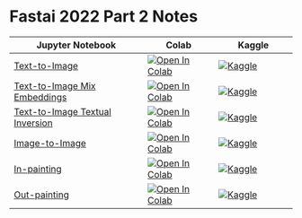 # Fastai 2022 Part 2 Notes






| Jupyter Notebook                                             | Colab                                                        | &nbsp;&nbsp;&nbsp;&nbsp;&nbsp;&nbsp;&nbsp;&nbsp;Kaggle&nbsp;&nbsp;&nbsp;&nbsp;&nbsp;&nbsp;&nbsp;&nbsp; |
| ------------------------------------------------------------ | ------------------------------------------------------------ | ------------------------------------------------------------ |
| [Text-to-Image](https://github.com/cj-mills/fastai-2022p2-notes/blob/main/notebooks/stable-diffusion-text2img-cfg-rescaling.ipynb) | [![Open In Colab](https://colab.research.google.com/assets/colab-badge.svg)](https://colab.research.google.com/github/cj-mills/fastai-2022p2-notes/blob/main/notebooks/stable-diffusion-text2img-cfg-rescaling.ipynb) | [![Kaggle](https://kaggle.com/static/images/open-in-kaggle.svg)](https://kaggle.com/kernels/welcome?src=https://github.com/cj-mills/fastai-2022p2-notes/blob/main/notebooks/stable-diffusion-text2img-cfg-rescaling.ipynb) |
| [Text-to-Image Mix Embeddings](https://github.com/cj-mills/fastai-2022p2-notes/blob/main/notebooks/stable-diffusion-text2img-mix-embeddings.ipynb) | [![Open In Colab](https://colab.research.google.com/assets/colab-badge.svg)](https://colab.research.google.com/github/cj-mills/fastai-2022p2-notes/blob/main/notebooks/stable-diffusion-text2img-mix-embeddings.ipynb) | [![Kaggle](https://kaggle.com/static/images/open-in-kaggle.svg)](https://kaggle.com/kernels/welcome?src=https://github.com/cj-mills/fastai-2022p2-notes/blob/main/notebooks/stable-diffusion-text2img-mix-embeddings.ipynb) |
| [Text-to-Image Textual Inversion](https://github.com/cj-mills/fastai-2022p2-notes/blob/main/notebooks/stable-diffusion-text2img-textual-inversion-inference.ipynb) | [![Open In Colab](https://colab.research.google.com/assets/colab-badge.svg)](https://colab.research.google.com/github/cj-mills/fastai-2022p2-notes/blob/main/notebooks/stable-diffusion-text2img-textual-inversion-inference.ipynb) | [![Kaggle](https://kaggle.com/static/images/open-in-kaggle.svg)](https://kaggle.com/kernels/welcome?src=https://github.com/cj-mills/fastai-2022p2-notes/blob/main/notebooks/stable-diffusion-text2img-textual-inversion-inference.ipynb) |
| [Image-to-Image](https://github.com/cj-mills/fastai-2022p2-notes/blob/main/notebooks/stable-diffusion-img2img-cfg-rescaling.ipynb) | [![Open In Colab](https://colab.research.google.com/assets/colab-badge.svg)](https://colab.research.google.com/github/cj-mills/fastai-2022p2-notes/blob/main/notebooks/stable-diffusion-img2img-cfg-rescaling.ipynb) | [![Kaggle](https://kaggle.com/static/images/open-in-kaggle.svg)](https://kaggle.com/kernels/welcome?src=https://github.com/cj-mills/fastai-2022p2-notes/blob/main/notebooks/stable-diffusion-img2img-cfg-rescaling.ipynb) |
| [In-painting](https://github.com/cj-mills/fastai-2022p2-notes/blob/main/notebooks/stable-diffusion-inpainting-cfg-rescaling.ipynb) | [![Open In Colab](https://colab.research.google.com/assets/colab-badge.svg)](https://colab.research.google.com/github/cj-mills/fastai-2022p2-notes/blob/main/notebooks/stable-diffusion-inpainting-cfg-rescaling.ipynb) | [![Kaggle](https://kaggle.com/static/images/open-in-kaggle.svg)](https://kaggle.com/kernels/welcome?src=https://github.com/cj-mills/fastai-2022p2-notes/blob/main/notebooks/stable-diffusion-inpainting-cfg-rescaling.ipynb) |
| [Out-painting](https://github.com/cj-mills/fastai-2022p2-notes/blob/main/notebooks/stable-diffusion-outpainting-cfg-rescaling.ipynb) | [![Open In Colab](https://colab.research.google.com/assets/colab-badge.svg)](https://colab.research.google.com/github/cj-mills/fastai-2022p2-notes/blob/main/notebooks/stable-diffusion-outpainting-cfg-rescaling.ipynb) | [![Kaggle](https://kaggle.com/static/images/open-in-kaggle.svg)](https://kaggle.com/kernels/welcome?src=https://github.com/cj-mills/fastai-2022p2-notes/blob/main/notebooks/stable-diffusion-outpainting-cfg-rescaling.ipynb) |









